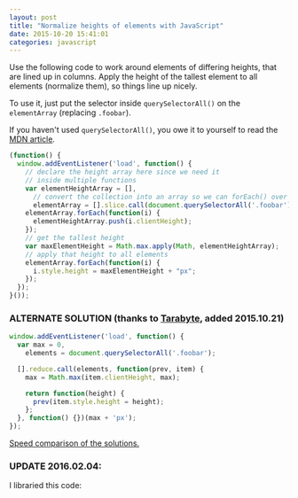 ```yaml
---
layout: post
title: "Normalize heights of elements with JavaScript"
date: 2015-10-20 15:41:01
categories: javascript
---
```


Use the following code to work around elements of differing heights, that are lined up in columns. Apply the height of the tallest element to all elements (normalize them), so things line up nicely.

To use it, just put the selector inside `querySelectorAll()` on the `elementArray` (replacing `.foobar`).

If you haven't used `querySelectorAll()`, you owe it to yourself to read the [MDN article](https://developer.mozilla.org/en-US/docs/Web/API/Document/querySelectorAll).

```javascript
(function() {
  window.addEventListener('load', function() {
    // declare the height array here since we need it
    // inside multiple functions
    var elementHeightArray = [],
      // convert the collection into an array so we can forEach() over it
      elementArray = [].slice.call(document.querySelectorAll('.foobar'));
    elementArray.forEach(function(i) {
      elementHeightArray.push(i.clientHeight);
    });
    // get the tallest height
    var maxElementHeight = Math.max.apply(Math, elementHeightArray);
    // apply that height to all elements
    elementArray.forEach(function(i) {
      i.style.height = maxElementHeight + "px";
    });
  });
}());
```

### ALTERNATE SOLUTION (thanks to [Tarabyte](https://github.com/Tarabyte), added 2015.10.21)

```javascript
window.addEventListener('load', function() {
  var max = 0,
    elements = document.querySelectorAll('.foobar');

  [].reduce.call(elements, function(prev, item) {
    max = Math.max(item.clientHeight, max);

    return function(height) {
      prev(item.style.height = height);
    };
  }, function() {})(max + 'px');
});
```

[Speed comparison of the solutions.](https://jsperf.com/compare-height-normalizing-solutions)

### UPDATE 2016.02.04:

I libraried this code:

<script src="http://gist-it.appspot.com/https://raw.githubusercontent.com/ryanpcmcquen/normalizeHeights.js/master/normalizeHeights.js"></script>

